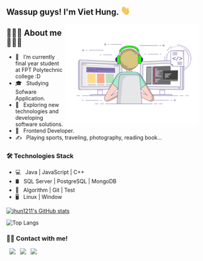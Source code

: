 ## Wassup guys! I'm Viet Hung. <img src="hi.gif" width="25">

<img align="right" alt="GIF" src="developer.gif" width="350"/>

## 👨🏻‍💻 About me 👨🏻‍💻 
- 🔭 &nbsp; I’m currently final year student at FPT Polytechnic college :D
- 🎓 &nbsp; Studying Sofware Application.
- 🤔 &nbsp; Exploring new technologies and developing software solutions.
- 💼 &nbsp; Frontend Developer.
- ✍️ &nbsp; Playing sports, traveling, photography, reading book... 


### 🛠 Technologies Stack

- 💻 &nbsp; Java | JavaScript | C++ 
- 🛢 &nbsp; SQL Server | PostgreSQL | MongoDB
- 🔧 &nbsp; Algorithm | Git | Test
- 🖥 &nbsp; Linux | Window

[![jhun1211's GitHub stats](https://github-readme-stats.vercel.app/api?username=jhun1211)](https://github.com/jhun1211)


![Top Langs](https://github-readme-stats.vercel.app/api/top-langs/?username=jhun1211&layout=compact&theme=default&exclude_repo:New-Spatial-Mapping)



### 🤝🏻 Contact with me!

<p>
</a>  &nbsp; <a href="https://facebook.com/15ground" target="_blank" rel="noopener noreferrer"><img src="https://img.icons8.com/plasticine/100/000000/facebook.png" width="50" /></a>  
&nbsp; <a href="mailto:lvhungdeveloper@gmail.com" target="_blank" rel="noopener noreferrer"><img src="https://img.icons8.com/plasticine/100/000000/gmail.png"  width="50" /></a>
&nbsp; <a href="https://instagram.com/ground.15" target="_blank" rel="noopener noreferrer"><img src="https://img.icons8.com/plasticine/100/000000/instagram.png"  width="50" /></a>
</p>

